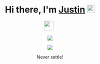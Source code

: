 <div align="center">
   <h1>Hi there, I'm <a href="https://justinblogs.com">Justin</a> <img src="https://media.giphy.com/media/hvRJCLFzcasrR4ia7z/giphy.gif" width="25px"> </h1>
   
   
 </div>

<p align='center'>
   <a href="https://www.linkedin.com/in/justinmamathew/"><img height="30" src="https://i.stack.imgur.com/gVE0j.png"></a>&nbsp;&nbsp;
   
 </p>
<p align="center" >
<a href="https://github.com/anuraghazra/github-readme-stats"> 
    <img  src="https://github-readme-stats.vercel.app/api?username=mathewjustin&&show_icons=true&theme=radical"/>
  </a>
</p>   

<p align="center" >
<a href="https://github.com/anuraghazra/github-readme-stats"> 
    <img  src="https://github-readme-stats.vercel.app/api?username=mathewjustin&&show_icons=true&theme=radical"/>
  </a>
</p>   

<p align="center" >
Never settle!
</p>   
  

